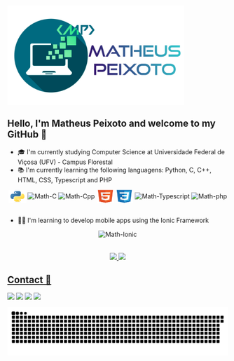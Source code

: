 <div>
  <a href="https://www.instagram.com/matheus_n_pxt/" target="_blank"><img height="80%" width="80%" align="center" src="https://github.com/MatheusPxt21/MatheusPxt21/blob/main/Logo.png"></a>  
</div>  


## Hello, I'm Matheus Peixoto and welcome to my GitHub 👋


- 🎓 I'm currently studying Computer Science at Universidade Federal de Viçosa (UFV) - Campus Florestal
- 📚 I'm currently learning the following languagens: Python, C, C++, HTML, CSS, Typescript and PHP
<div align="center"&style="display: inline_block">
  <img align="center" alt="Math-Python" height="30" width="40" src="https://raw.githubusercontent.com/devicons/devicon/master/icons/python/python-original.svg">
 <img align="center" alt="Math-C" height="30" width="40" src="https://cdn.jsdelivr.net/gh/devicons/devicon/icons/c/c-original.svg">
  <img align="center" alt="Math-Cpp" height="30" width="40" src="https://cdn.jsdelivr.net/gh/devicons/devicon/icons/cplusplus/cplusplus-original.svg">
  <img align="center" alt="Math-HTML" height="30" width="40" src="https://raw.githubusercontent.com/devicons/devicon/master/icons/html5/html5-original.svg">  
  <img align="center" alt="Math-CSS" height="30" width="40" src="https://raw.githubusercontent.com/devicons/devicon/master/icons/css3/css3-original.svg">
  <img align="center" alt="Math-Typescript" height="30" width="40" src="https://cdn.jsdelivr.net/gh/devicons/devicon/icons/typescript/typescript-original.svg" />
  <img align="center" alt="Math-php" height="30" width="40" src="https://cdn.jsdelivr.net/gh/devicons/devicon/icons/php/php-original.svg" />
</div>
<br>

- 👨‍💻 I'm learning to develop mobile apps using the Ionic Framework
<div align="center"&style="display: inline_block">
  <img align="center" alt="Math-Ionic" height="30" width="40" src="https://cdn.jsdelivr.net/gh/devicons/devicon/icons/ionic/ionic-original.svg" />
</div>
<br><br>

<div align="center">
  <a href="https://github.com/MatheusPxt21">
  <img height="140em" src="https://github-readme-stats.vercel.app/api?username=MatheusPxt21&show_icons=true&theme=dark&include_all_commits=true&count_private=true"/>
  <img height="121em" src="https://github-readme-stats.vercel.app/api/top-langs/?username=MatheusPxt21&layout=compact&langs_count=7&theme=dark"/>
</div>



##
## Contact 🤝
<div> 
  <a href="https://www.instagram.com/matheus_n_pxt" target="_blank"><img src="https://img.shields.io/badge/-Instagram-%23E4405F?style=for-the-badge&logo=instagram&logoColor=white" target="_blank"></a>
  <a href="https://twitter.com/MatheusNPxt" target="_blank"><img src="https://img.shields.io/badge/Twitter-1DA1F2?style=for-the-badge&logo=twitter&logoColor=white"></a>
  <a href = "mailto:mateusnascimentopxt@gmail.com"><img src="https://img.shields.io/badge/-Gmail-%23333?style=for-the-badge&logo=gmail&logoColor=white" target="_blank"></a>
  <a href="https://www.linkedin.com/in/matheus-peixoto-228a2320b" target="_blank"><img src="https://img.shields.io/badge/-LinkedIn-%230077B5?style=for-the-badge&logo=linkedin&logoColor=white" target="_blank"></a>
  

  ![Snake animation](https://github.com/MatheusPxt21/MatheusPxt21/blob/output/github-contribution-grid-snake.svg)
</div>

